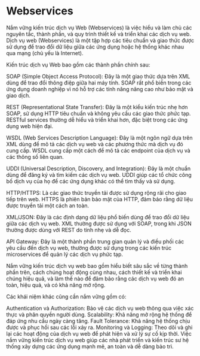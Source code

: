 # Webservices
Nắm vững kiến trúc dịch vụ Web (Webservices) là việc hiểu và làm chủ các nguyên tắc, thành phần, và quy trình thiết kế và triển khai các dịch vụ web. Dịch vụ web (Webservices) là một tập hợp các tiêu chuẩn và giao thức được sử dụng để trao đổi dữ liệu giữa các ứng dụng hoặc hệ thống khác nhau qua mạng (chủ yếu là Internet).

Kiến trúc dịch vụ Web bao gồm các thành phần chính sau:

SOAP (Simple Object Access Protocol): Đây là một giao thức dựa trên XML dùng để trao đổi thông điệp giữa hai máy tính. SOAP rất phổ biến trong các ứng dụng doanh nghiệp vì nó hỗ trợ các tính năng nâng cao như bảo mật và giao dịch.

REST (Representational State Transfer): Đây là một kiểu kiến trúc nhẹ hơn SOAP, sử dụng HTTP tiêu chuẩn và không yêu cầu các giao thức phức tạp. RESTful services thường dễ hiểu và triển khai hơn, đặc biệt trong các ứng dụng web hiện đại.

WSDL (Web Services Description Language): Đây là một ngôn ngữ dựa trên XML dùng để mô tả các dịch vụ web và các phương thức mà dịch vụ đó cung cấp. WSDL cung cấp một cách để mô tả các endpoint của dịch vụ và các thông số liên quan.

UDDI (Universal Description, Discovery, and Integration): Đây là một chuẩn dùng để đăng ký và tìm kiếm các dịch vụ web. UDDI giúp các tổ chức công bố dịch vụ của họ để các ứng dụng khác có thể tìm thấy và sử dụng.

HTTP/HTTPS: Là các giao thức truyền tải được sử dụng rộng rãi cho giao tiếp trên web. HTTPS là phiên bản bảo mật của HTTP, đảm bảo rằng dữ liệu được truyền tải một cách an toàn.

XML/JSON: Đây là các định dạng dữ liệu phổ biến dùng để trao đổi dữ liệu giữa các dịch vụ web. XML thường được sử dụng với SOAP, trong khi JSON thường được dùng với REST do tính nhẹ và dễ đọc.

API Gateway: Đây là một thành phần trung gian quản lý và điều phối các yêu cầu đến dịch vụ web, thường được sử dụng trong các kiến trúc microservices để quản lý các dịch vụ phức tạp.

Nắm vững kiến trúc dịch vụ web bao gồm hiểu biết sâu sắc về từng thành phần trên, cách chúng hoạt động cùng nhau, cách thiết kế và triển khai chúng hiệu quả, và làm thế nào để đảm bảo rằng các dịch vụ web đó an toàn, hiệu quả, và có khả năng mở rộng.

Các khái niệm khác cũng cần nắm vững gồm có:

Authentication và Authorization: Bảo vệ các dịch vụ web thông qua việc xác thực và phân quyền người dùng.
Scalability: Khả năng mở rộng hệ thống để đáp ứng nhu cầu ngày càng tăng.
Fault Tolerance: Khả năng hệ thống chịu được và phục hồi sau các lỗi xảy ra.
Monitoring và Logging: Theo dõi và ghi lại các hoạt động của dịch vụ web để phát hiện và xử lý sự cố kịp thời.
Việc nắm vững kiến trúc dịch vụ web giúp các nhà phát triển và kiến trúc sư hệ thống xây dựng các ứng dụng mạnh mẽ, an toàn và dễ dàng bảo trì.

